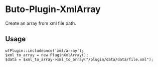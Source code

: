 # Buto-Plugin-XmlArray
Create an array from xml file path.

## Usage
```
wfPlugin::includeonce('xml/array');
$xml_to_array = new PluginXmlArray();
$data = $xml_to_array->xml_to_array("/plugin/data/data/file.xml");
```

